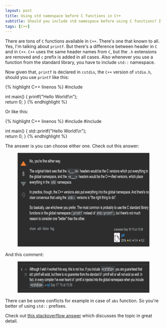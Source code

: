 ```yaml
---
layout: post
title: Using std namespace before C functions in C++
subtitle: Should you include std namespace before using C functions? If so, why? 
tags: [C++]
---
```


There are tons of ``C`` functions available in ``C++``. There's one that known to all. Yes, I'm talking about ``printf``. But there's a difference between header in ``C`` and in ``C++``. ``C++`` uses the same header names from ``C``, but the ``.h`` extensions are removed and ``c`` prefix is added in all cases. Also whenever you use a function from the standard library, you have to include ``std::`` namespace. 

Now given that, ``printf`` is declared in ``cstdio``, the ``C++`` version of ``stdio.h``, should you use ``printf`` like this:

{% highlight C++ linenos %}
#include <iostream>

int main()
{
  printf("Hello World!\n");                                                   
  return 0;
}
{% endhighlight %}

Or like this:

{% highlight C++ linenos %}
#include <iostream>
#include <cstdio>

int main()
{
  std::printf("Hello World!\n");                                              
  return 0;
}
{% endhighlight %}


The answer is you can choose either one. Check out this answer:

<figure>
<img src="/assets/img/language_features/using-std-before-c-functions-pic1.png" width="700" height="300" class="center">
</figure>

And this comment:

<figure>
<img src="/assets/img/language_features/using-std-before-c-functions-pic2.png" width="700" height="100" class="center">
</figure>

There can be some conflicts for example in case of ``abs`` function. So you're better of using ``std::`` prefixes.  

Check out [this stackoverflow answer](https://stackoverflow.com/questions/32606023/when-using-c-headers-in-c-should-we-use-functions-from-std-or-the-global-na) which discusses the topic in great detail.
